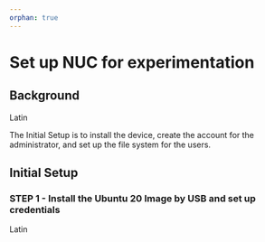 ```yaml
---
orphan: true
---
```

# Set up NUC for experimentation

## Background

Latin

The Initial Setup<!--[Initial Setup](#initial-setup)--> is to install the device,
create the account for the administrator, and set up the file system for the users.

## Initial Setup

### STEP 1 - Install the Ubuntu 20 Image by USB and set up credentials

Latin

